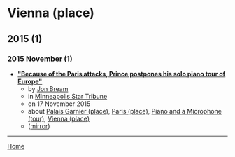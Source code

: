 # Vienna (place)

## 2015 (1)

### 2015 November (1)

 - [**"Because of the Paris attacks, Prince postpones his solo piano tour of Europe"**](https://www.startribune.com/because-of-the-paris-attacks-prince-postpones-his-solo-piano-tour-of-europe/350921721/)
    - by [Jon Bream](../../../authors/jon-bream/index.md)
    - in [Minneapolis Star Tribune](../../../publications/minneapolis-star-tribune/index.md)
    - on 17 November 2015
    - about [Palais Garnier (place)](../../../topics/place/palais-garnier/index.md), [Paris (place)](../../../topics/place/paris/index.md), [Piano and a Microphone (tour)](../../../topics/tour/piano-and-a-microphone/index.md), [Vienna (place)](../../../topics/place/vienna/index.md)
    - ([mirror](https://web.archive.org/web/*/https://www.startribune.com/because-of-the-paris-attacks-prince-postpones-his-solo-piano-tour-of-europe/350921721/))

----

[Home](../index.md)
